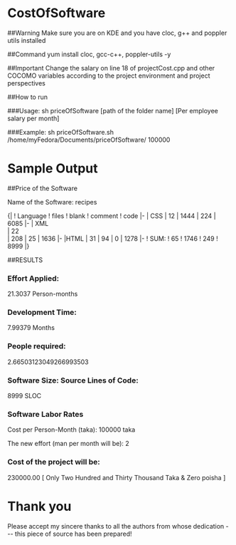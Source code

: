 # CostOfSoftware

##Warning
Make sure you are on KDE and you have cloc, g++ and poppler utils installed

##Command
yum install cloc, gcc-c++, poppler-utils -y

##Important 
Change the salary on line 18 of projectCost.cpp and other COCOMO variables according to the project environment and project perspectives
                
##How to run

###Usage: 
sh priceOfSoftware [path of the folder name] [Per employee salary per month]

###Example: 
sh priceOfSoftware.sh /home/myFedora/Documents/priceOfSoftware/ 100000


# Sample Output

##Price of the Software

Name of the Software: 
recipes

{|
! Language 
! files 
! blank
! comment
! code
|-
| CSS
| 12
| 1444
| 224
| 6085
|-
| XML                             
| 22   
| 208
| 25
| 1636
|-
|HTML
| 31
| 94
| 0
| 1278
|-
! SUM:
! 65
! 1746
! 249
! 8999
|}

##RESULTS

### Effort Applied:
21.3037 Person-months

### Development Time:
7.99379 Months

### People required:
2.66503123049266993503

### Software Size: Source Lines of Code:
8999 SLOC

### Software Labor Rates
Cost per Person-Month (taka):
100000 taka

The new effort (man per month will be): 2

### Cost of the project will be: 
230000.00
[ Only Two Hundred and Thirty Thousand  Taka & Zero poisha ]

# Thank you
Please accept my sincere thanks to all the authors from whose dedication --- this piece of source has been prepared!
